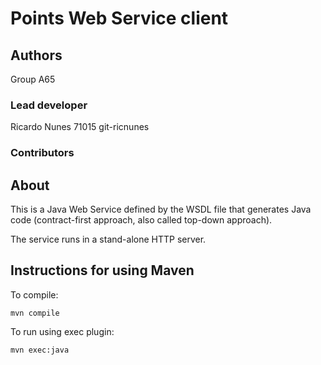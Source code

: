 # Points Web Service client

## Authors

Group A65

### Lead developer 

Ricardo Nunes 71015 git-ricnunes

### Contributors



## About

This is a Java Web Service defined by the WSDL file that generates Java code
(contract-first approach, also called top-down approach).

The service runs in a stand-alone HTTP server.


## Instructions for using Maven

To compile:

```
mvn compile
```

To run using exec plugin:

```
mvn exec:java
```


